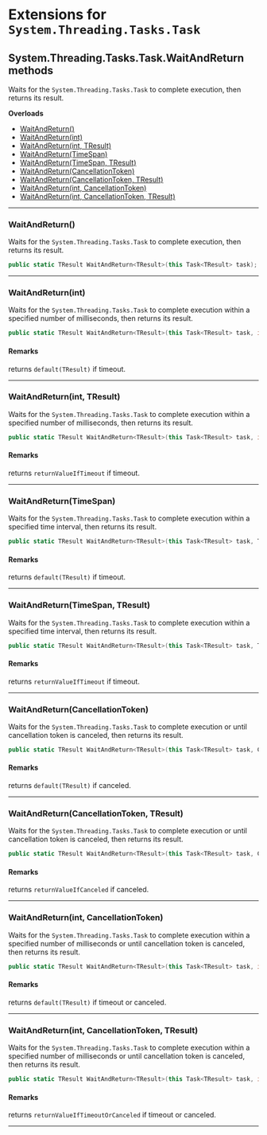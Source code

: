 # Extensions for `System.Threading.Tasks.Task`

## System.Threading.Tasks.Task.WaitAndReturn methods
Waits for the `System.Threading.Tasks.Task` to complete execution, then returns its result.

__Overloads__
* [WaitAndReturn()](#WaitAndReturn)
* [WaitAndReturn(int)](#WaitAndReturnInt)
* [WaitAndReturn(int, TResult)](#WaitAndReturnInt-TResult)
* [WaitAndReturn(TimeSpan)](#WaitAndReturnTimeSpan)
* [WaitAndReturn(TimeSpan, TResult)](#WaitAndReturnTimeSpan-TResult)
* [WaitAndReturn(CancellationToken)](#WaitAndReturnCancellationToken)
* [WaitAndReturn(CancellationToken, TResult)](#WaitAndReturnCancellationToken-TResult)
* [WaitAndReturn(int, CancellationToken)](#WaitAndReturnInt-CancellationToken)
* [WaitAndReturn(int, CancellationToken, TResult)](#WaitAndReturnInt-CancellationToken-TResult)

---
### WaitAndReturn()
Waits for the `System.Threading.Tasks.Task` to complete execution, then returns its result.

```csharp
public static TResult WaitAndReturn<TResult>(this Task<TResult> task);
```

---
### WaitAndReturn(int)
Waits for the `System.Threading.Tasks.Task` to complete execution within a specified number of milliseconds, then returns its result.

```csharp
public static TResult WaitAndReturn<TResult>(this Task<TResult> task, int millisecondsTimeout);
```

#### Remarks
returns `default(TResult)` if timeout.

---
### WaitAndReturn(int, TResult)
Waits for the `System.Threading.Tasks.Task` to complete execution within a specified number of milliseconds, then returns its result.

```csharp
public static TResult WaitAndReturn<TResult>(this Task<TResult> task, int millisecondsTimeout, TResult returnValueIfTimeout);
```

#### Remarks
returns `returnValueIfTimeout` if timeout.

---
### WaitAndReturn(TimeSpan)
Waits for the `System.Threading.Tasks.Task` to complete execution within a specified time interval, then returns its result.

```csharp
public static TResult WaitAndReturn<TResult>(this Task<TResult> task, TimeSpan timeout);
```

#### Remarks
returns `default(TResult)` if timeout.

---
### WaitAndReturn(TimeSpan, TResult)
Waits for the `System.Threading.Tasks.Task` to complete execution within a specified time interval, then returns its result.

```csharp
public static TResult WaitAndReturn<TResult>(this Task<TResult> task, TimeSpan timeout, TResult returnValueIfTimeout);
```

#### Remarks
returns `returnValueIfTimeout` if timeout.

---
### WaitAndReturn(CancellationToken)
Waits for the `System.Threading.Tasks.Task` to complete execution or until cancellation token is canceled, then returns its result.

```csharp
public static TResult WaitAndReturn<TResult>(this Task<TResult> task, CancellationToken cancellationToken);
```

#### Remarks
returns `default(TResult)` if canceled.

---
### WaitAndReturn(CancellationToken, TResult)
Waits for the `System.Threading.Tasks.Task` to complete execution or until cancellation token is canceled, then returns its result.

```csharp
public static TResult WaitAndReturn<TResult>(this Task<TResult> task, CancellationToken cancellationToken, TResult returnValueIfCanceled);
```

#### Remarks
returns `returnValueIfCanceled` if canceled.

---
### WaitAndReturn(int, CancellationToken)
Waits for the `System.Threading.Tasks.Task` to complete execution within a specified number of milliseconds or until cancellation token is canceled, then returns its result.

```csharp
public static TResult WaitAndReturn<TResult>(this Task<TResult> task, int millisecondsTimeout, CancellationToken cancellationToken);
```

#### Remarks
returns `default(TResult)` if timeout or canceled.

---
### WaitAndReturn(int, CancellationToken, TResult)
Waits for the `System.Threading.Tasks.Task` to complete execution within a specified number of milliseconds or until cancellation token is canceled, then returns its result.

```csharp
public static TResult WaitAndReturn<TResult>(this Task<TResult> task, int millisecondsTimeout, CancellationToken cancellationToken, TResult returnValueIfTimeoutOrCanceled);
```

#### Remarks
returns `returnValueIfTimeoutOrCanceled` if timeout or canceled.

---
